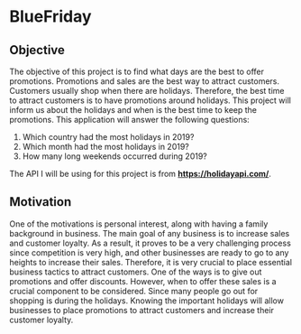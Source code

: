# BlueFriday

## Objective
The objective of this project is to find what days are the best to offer promotions. Promotions and sales are the best way to attract customers. Customers usually shop when there are holidays. Therefore, the best time to attract customers is to have promotions around holidays. This project will inform us about the holidays and when is the best time to keep the promotions. This application will answer the following questions:  
1.	Which country had the most holidays in 2019?
2.	Which month had the most holidays in 2019?
3.	How many long weekends occurred during 2019?

The API I will be using for this project is from **https://holidayapi.com/**.

## Motivation 
One of the motivations is personal interest, along with having a family background in business.  The main goal of any business is to increase sales and customer loyalty. As a result, it proves to be a very challenging process since competition is very high, and other businesses are ready to go to any heights to increase their sales. Therefore, it is very crucial to place essential business tactics to attract customers. One of the ways is to give out promotions and offer discounts. However, when to offer these sales is a crucial component to be considered. Since many people go out for shopping is during the holidays. Knowing the important holidays will allow businesses to place promotions to attract customers and increase their customer loyalty. 


